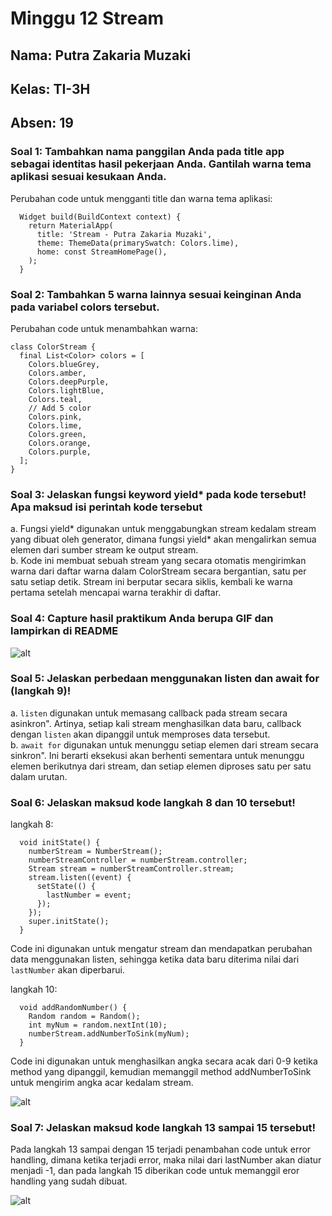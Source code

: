 # Minggu 12 Stream

## Nama: Putra Zakaria Muzaki
## Kelas: TI-3H
## Absen: 19

### Soal 1: Tambahkan nama panggilan Anda pada title app sebagai identitas hasil pekerjaan Anda. Gantilah warna tema aplikasi sesuai kesukaan Anda.

Perubahan code untuk mengganti title dan warna tema aplikasi:
```
  Widget build(BuildContext context) {
    return MaterialApp(
      title: 'Stream - Putra Zakaria Muzaki',
      theme: ThemeData(primarySwatch: Colors.lime),
      home: const StreamHomePage(),
    );
  }
```

### Soal 2: Tambahkan 5 warna lainnya sesuai keinginan Anda pada variabel colors tersebut.

Perubahan code untuk menambahkan warna:
```
class ColorStream {
  final List<Color> colors = [
    Colors.blueGrey,
    Colors.amber,
    Colors.deepPurple,
    Colors.lightBlue,
    Colors.teal,
    // Add 5 color
    Colors.pink,
    Colors.lime,
    Colors.green,
    Colors.orange,
    Colors.purple,
  ];
}
```

### Soal 3: Jelaskan fungsi keyword yield* pada kode tersebut! Apa maksud isi perintah kode tersebut

a. Fungsi yield* digunakan untuk menggabungkan stream kedalam stream yang dibuat oleh generator, dimana fungsi yield* akan mengalirkan semua elemen dari sumber stream ke output stream. <br>
b. Kode ini membuat sebuah stream yang secara otomatis mengirimkan warna dari daftar warna dalam ColorStream secara bergantian, satu per satu setiap detik. Stream ini berputar secara siklis, kembali ke warna pertama setelah mencapai warna terakhir di daftar.

### Soal 4: Capture hasil praktikum Anda berupa GIF dan lampirkan di README

![alt](assets/Soal4.gif)

### Soal 5: Jelaskan perbedaan menggunakan listen dan await for (langkah 9)!

a. `listen` digunakan untuk memasang callback pada stream secara asinkron". Artinya, setiap kali stream menghasilkan data baru, callback dengan `listen` akan dipanggil untuk memproses data tersebut.<br>
b. `await for` digunakan untuk menunggu setiap elemen dari stream secara sinkron". Ini berarti eksekusi akan berhenti sementara untuk menunggu elemen berikutnya dari stream, dan setiap elemen diproses satu per satu dalam urutan.

### Soal 6: Jelaskan maksud kode langkah 8 dan 10 tersebut!

langkah 8:
```
  void initState() {
    numberStream = NumberStream();
    numberStreamController = numberStream.controller;
    Stream stream = numberStreamController.stream;
    stream.listen((event) {
      setState(() {
        lastNumber = event;
      });
    });
    super.initState();
  }
```
Code ini digunakan untuk mengatur stream dan mendapatkan perubahan data menggunakan listen, sehingga ketika data baru diterima nilai dari `lastNumber` akan diperbarui.

langkah 10:
```
  void addRandomNumber() {
    Random random = Random();
    int myNum = random.nextInt(10);
    numberStream.addNumberToSink(myNum);
  }
```
Code ini digunakan untuk menghasilkan angka secara acak dari 0-9 ketika method yang dipanggil, kemudian memanggil method addNumberToSink untuk mengirim angka acar kedalam stream.

![alt](assets/Soal6.gif)

### Soal 7: Jelaskan maksud kode langkah 13 sampai 15 tersebut!

Pada langkah 13 sampai dengan 15 terjadi penambahan code untuk error handling, dimana ketika terjadi error, maka nilai dari lastNumber akan diatur menjadi -1, dan pada langkah 15 diberikan code untuk memanggil eror handling yang sudah dibuat.

![alt](assets/Soal7.gif)